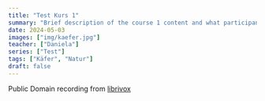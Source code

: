 ```yaml
---
title: "Test Kurs 1"
summary: "Brief description of the course 1 content and what participants can expect to learn."
date: 2024-05-03
images: ["img/kaefer.jpg"]
teacher: ["Daniela"]
series: ["Test"]
tags: ["Käfer", "Natur"]
draft: false
---
```

Public Domain recording from [librivox](https://librivox.org/institutes-of-the-christian-religion-book-two-by-john-calvin/)
